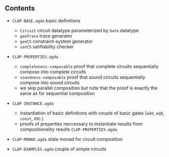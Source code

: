 ## Contents

* `CLAP-BASE.agda` basic definitions
   - `Circuit` circuit datatype parameterized by `Gate` datatype
   - `genTrace` trace generator
   - `genCS` constraint-system generator
   - `satCS` satifiability checker

* `CLAP-PROPERTIES.agda`
  - `completeness-composable` proof that complete circuits sequentially compose into complete circuits
  - `soundness-composable` proof that sound circuits sequentially compose into sound circuits 
  - we skip parallel composition but note that the proof is exactly the same as for sequential composition

* `CLAP-INSTANCE.agda` 
   - instantiation of basic definitions with couple of basic gates (`add`, `eq0`, `const`, etc.)
   - proofs of properties neccessary to instantiate results from compositionality results `CLAP-PROPERTIES.agda`

* `CLAP-MONAD.agda` state monad for circuit composition

* `CLAP-EXAMPLES.agda` couple of simple circuits
   



